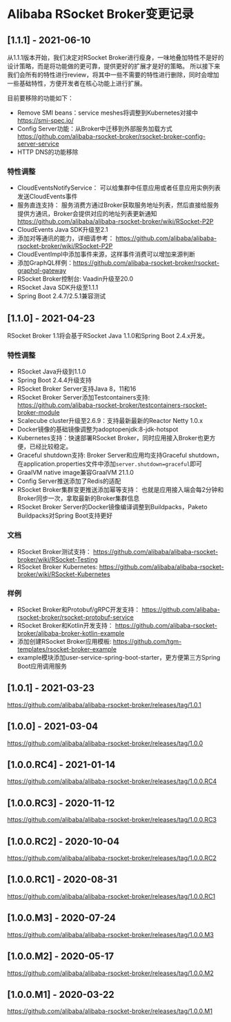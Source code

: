 Alibaba RSocket Broker变更记录
==========================

<!-- Keep a Changelog guide -> https://keepachangelog.com -->
<!-- Types of changes: Added, Changed, Deprecated, Removed, Fixed, Security, Document -->

## [1.1.1] - 2021-06-10

从1.1.1版本开始，我们决定对RSocket Broker进行瘦身，一味地叠加特性不是好的设计策略，而是将功能做的更可靠，提供更好的扩展才是好的策略。
所以接下来我们会所有的特性进行review，将其中一些不需要的特性进行删除，同时会增加一些基础特性，方便开发者在核心功能上进行扩展。

目前要移除的功能如下：

* Remove SMI beans：service meshes将调整到Kubernetes对接中 https://smi-spec.io/
* Config Server功能：从Broker中迁移到外部服务加载方式  https://github.com/alibaba-rsocket-broker/rsocket-broker-config-server-service
* HTTP DNS的功能移除

### 特性调整

* CloudEventsNotifyService： 可以给集群中任意应用或者任意应用实例列表发送CloudEvents事件
* 服务直连支持： 服务消费方通过Broker获取服务地址列表，然后直接给服务提供方通讯，Broker会提供对应的地址列表更新通知 https://github.com/alibaba/alibaba-rsocket-broker/wiki/RSocket-P2P
* CloudEvents Java SDK升级至2.1
* 添加对等通讯的能力，详细请参考： https://github.com/alibaba/alibaba-rsocket-broker/wiki/RSocket-P2P
* CloudEventImpl中添加事件来源，这样事件消费可以增加来源判断
* 添加GraphQL样例：https://github.com/alibaba-rsocket-broker/rsocket-graphql-gateway
* RSocket Broker控制台: Vaadin升级至20.0
* RSocket Java SDK升级至1.1.1
* Spring Boot 2.4.7/2.5.1兼容测试

## [1.1.0] - 2021-04-23

RSocket Broker 1.1将会基于RSocket Java 1.1.0和Spring Boot 2.4.x开发。

### 特性调整

* RSocket Java升级到1.1.0
* Spring Boot 2.4.4升级支持
* RSocket Broker Server支持Java 8，11和16
* RSocket Broker Server添加Testcontainers支持: https://github.com/alibaba-rsocket-broker/testcontainers-rsocket-broker-module
* Scalecube cluster升级至2.6.9：支持最新最新的Reactor Netty 1.0.x
* Docker镜像的基础镜像调整为adoptopenjdk:8-jdk-hotspot
* Kubernetes支持：快速部署RSocket Broker，同时应用接入Broker也更方便，已经比较稳定。
* Graceful shutdown支持: Broker Server和应用均支持Graceful shutdown，在application.properties文件中添加`server.shutdown=graceful`即可
* GraalVM native image兼容GraalVM 21.1.0
* Config Server推送添加了Redis的适配
* RSocket Broker集群变更推送添加幂等支持： 也就是应用接入端会每2分钟和Broker同步一次，拿取最新的Broker集群信息
* RSocket Broker Server的Docker镜像编译调整到Buildpacks，Paketo Buildpacks对Spring Boot支持更好

### 文档

* RSocket Broker测试支持： https://github.com/alibaba/alibaba-rsocket-broker/wiki/RSocket-Testing
* RSocket Broker Kubernetes: https://github.com/alibaba/alibaba-rsocket-broker/wiki/RSocket-Kubernetes

### 样例

* RSocket Broker和Protobuf/gRPC开发支持： https://github.com/alibaba-rsocket-broker/rsocket-protobuf-service
* RSocket Broker和Kotlin开发支持： https://github.com/alibaba-rsocket-broker/alibaba-broker-kotlin-example
* 添加创建RSocket Broker应用模板: https://github.com/tgm-templates/rsocket-broker-example
* example模块添加user-service-spring-boot-starter，更方便第三方Spring Boot应用调用服务

## [1.0.1] - 2021-03-23

https://github.com/alibaba/alibaba-rsocket-broker/releases/tag/1.0.1

## [1.0.0] - 2021-03-04

https://github.com/alibaba/alibaba-rsocket-broker/releases/tag/1.0.0

## [1.0.0.RC4] - 2021-01-14

https://github.com/alibaba/alibaba-rsocket-broker/releases/tag/1.0.0.RC4

## [1.0.0.RC3] - 2020-11-12

https://github.com/alibaba/alibaba-rsocket-broker/releases/tag/1.0.0.RC3

## [1.0.0.RC2] - 2020-10-04

https://github.com/alibaba/alibaba-rsocket-broker/releases/tag/1.0.0.RC2

## [1.0.0.RC1] - 2020-08-31

https://github.com/alibaba/alibaba-rsocket-broker/releases/tag/1.0.0.RC1

## [1.0.0.M3] - 2020-07-24

https://github.com/alibaba/alibaba-rsocket-broker/releases/tag/1.0.0.M3

## [1.0.0.M2] - 2020-05-17

https://github.com/alibaba/alibaba-rsocket-broker/releases/tag/1.0.0.M2

## [1.0.0.M1] - 2020-03-22

https://github.com/alibaba/alibaba-rsocket-broker/releases/tag/1.0.0.M1